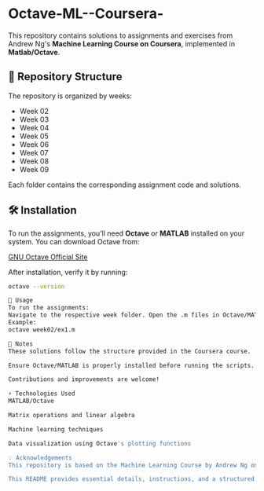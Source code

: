# Octave-ML--Coursera-

This repository contains solutions to assignments and exercises from Andrew Ng's **Machine Learning Course on Coursera**, implemented in **Matlab/Octave**.

## 📜 Repository Structure
The repository is organized by weeks:
- Week 02
- Week 03
- Week 04
- Week 05
- Week 06
- Week 07
- Week 08
- Week 09

Each folder contains the corresponding assignment code and solutions.

## 🛠 Installation
To run the assignments, you’ll need **Octave** or **MATLAB** installed on your system. You can download Octave from:

[GNU Octave Official Site](https://www.gnu.org/software/octave/download.html)

After installation, verify it by running:

```bash
octave --version

🚀 Usage
To run the assignments:
Navigate to the respective week folder. Open the .m files in Octave/MATLAB. Execute the scripts inside.
Example:
octave week02/ex1.m

📌 Notes
These solutions follow the structure provided in the Coursera course.

Ensure Octave/MATLAB is properly installed before running the scripts.

Contributions and improvements are welcome!

⚡ Technologies Used
MATLAB/Octave

Matrix operations and linear algebra

Machine learning techniques

Data visualization using Octave's plotting functions

💡 Acknowledgements
This repository is based on the Machine Learning Course by Andrew Ng on Coursera. All materials and solutions are intended for educational purposes.

This README provides essential details, instructions, and a structured overview of the repository. Let me know if you'd like me to tweak anything! 🚀
